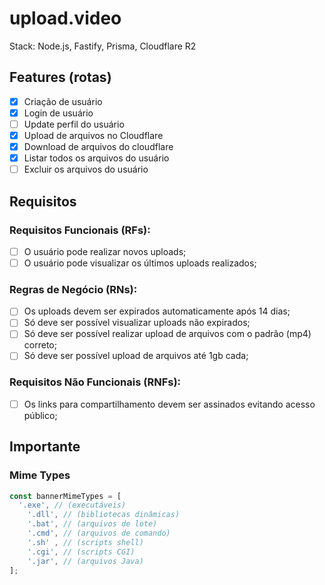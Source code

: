 # upload.video

Stack: Node.js, Fastify, Prisma, Cloudflare R2

## Features (rotas)

- [x] Criação de usuário
- [x] Login de usuário
- [ ] Update perfil do usuário
- [x] Upload de arquivos no Cloudflare
- [x] Download de arquivos do cloudflare
- [x] Listar todos os arquivos do usuário
- [ ] Excluir os arquivos do usuário

## Requisitos

### Requisitos Funcionais (RFs):
- [ ] O usuário pode realizar novos uploads;
- [ ] O usuário pode visualizar os últimos uploads realizados;

### Regras de Negócio (RNs):
- [ ] Os uploads devem ser expirados automaticamente após 14 dias;
- [ ] Só deve ser possível visualizar uploads não expirados;
- [ ] Só deve ser possível realizar upload de arquivos com o padrão (mp4) correto;
- [ ] Só deve ser possível upload de arquivos até 1gb cada;

### Requisitos Não Funcionais (RNFs):
- [ ] Os links para compartilhamento devem ser assinados evitando acesso público;

## Importante

### Mime Types

```ts
const bannerMimeTypes = [
  '.exe', // (executáveis)
	'.dll', // (bibliotecas dinâmicas)
	'.bat', // (arquivos de lote)
	'.cmd', // (arquivos de comando)
	'.sh' , // (scripts shell)
	'.cgi', // (scripts CGI)
	'.jar', // (arquivos Java)
];
```